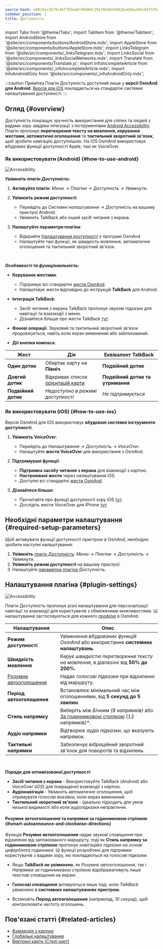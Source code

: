 ```yaml
---
source-hash: e8018ac3b79c4bf703ea6f46884c29ef6b4024461ba426aa94c84737ba37700d
sidebar_position: 1
title: Доступність
---
```

import Tabs from '@theme/Tabs';
import TabItem from '@theme/TabItem';
import AndroidStore from '@site/src/components/buttons/AndroidStore.mdx';
import AppleStore from '@site/src/components/buttons/AppleStore.mdx';
import LinksTelegram from '@site/src/components/_linksTelegram.mdx';
import LinksSocial from '@site/src/components/_linksSocialNetworks.mdx';
import Translate from '@site/src/components/Translate.js';
import InfoIncompleteArticle from '@site/src/components/_infoIncompleteArticle.mdx';
import InfoAndroidOnly from '@site/src/components/_infoAndroidOnly.mdx';


:::caution Примітка
Плагін Доступність доступний лише у **версії OsmAnd для Android**. [Версія для iOS](#how-to-use-ios) покладається на стандартні системні налаштування доступності.
:::

## Огляд {#overview}

Доступність покращує зручність використання для сліпих та людей з вадами зору завдяки інтеграції з інструментами [Android Accessibility](https://www.android.com/accessibility/). Плагін пропонує **перетворення тексту на мовлення, керування жестами, автоматичні оголошення** та **тактильний зворотний зв'язок**, щоб зробити навігацію доступнішою. На iOS OsmAnd використовує вбудовані функції доступності Apple, такі як VoiceOver.


### Як використовувати (Android) {#how-to-use-android}

![Accessibility](@site/static/img/plugins/Accessibility/access_turned_off.png)

***Увімкніть плагін Доступність:***

1. **Активуйте плагін**: *Меню → Плагіни → Доступність → Увімкнути*.

2. **Увімкніть режим доступності**:
   - Перейдіть до *Системні налаштування → Доступність* на вашому пристрої Android.
   - Увімкніть TalkBack або інший засіб читання з екрана.

3. **Налаштуйте параметри плагіна**:
   - Відкрийте [Налаштування доступності](#plugin-settings) у програмі OsmAnd.
   - Налаштуйте такі функції, як швидкість мовлення, автоматичне оголошення та тактильний зворотний зв'язок.

<br/>

***Особливості та функціональність:***

- **Керування жестами**:
   - Підтримує всі стандартні [жести OsmAnd](../map/interact-with-map#gestures).
   - Налаштовує жести відповідно до інструкцій **TalkBack** для Android.

- **Інтеграція TalkBack**:
   - Засіб читання з екрана TalkBack пропонує звукові підказки для навігації та взаємодії з меню.
   - Дізнайтеся більше про жести TalkBack [тут](https://support.google.com/accessibility/android/answer/6151827?hl=en&ref_topic=10601570#zippy=%2Cother%2Cbasic-navigation).

- **Фонові операції**. Звуковий та тактильний зворотний зв'язок продовжується, навіть коли екран вимкнений або заблокований.

- **Дії кнопки компаса**:

| Жест | Дія | Еквівалент TalkBack |
|-----|-----|-----|
| **Один дотик** | Обертає карту на **Північ** | **Подвійний дотик** |
| **Довгий дотик** | Відкриває список [орієнтацій карти](../map/interact-with-map.md#map-orientation-modes) | **Подвійний дотик та утримання** |
| **Подвійний дотик** | *Недоступно в режимі доступності* | *Не підтримується* |


### Як використовувати (iOS) {#how-to-use-ios}

Версія OsmAnd для iOS використовує **вбудовані системні інструменти доступності**.

1. **Увімкніть VoiceOver**:
   - Перейдіть до *Налаштування → Доступність → VoiceOver*.
   - Налаштуйте **жести VoiceOver** для використання з OsmAnd.

2. **Підтримувані функції**:
   - **Підтримка засобу читання з екрана** для взаємодії з картою.
   - **Настроювані жести** через налаштування iOS.
   - Доступні всі стандартні [жести OsmAnd](../map/interact-with-map#gestures).

3. **Дізнайтеся більше**:
   - Прочитайте про функції доступності зору iOS [тут](https://www.apple.com/accessibility/vision/).
   - Дослідіть жести VoiceOver для iPhone [тут](https://support.apple.com/en-gb/guide/iphone/iph3e2e2281/ios).


## Необхідні параметри налаштування {#required-setup-parameters}

Щоб активувати функції доступності пристрою в OsmAnd, необхідно зробити наступні налаштування:

1. **Увімкніть** [плагін Доступність](../plugins/index.md#enable--disable): *Меню → Плагіни → Доступність → Увімкнути*.
2. **Увімкніть режим доступності** на вашому пристрої.
3. Налаштуйте [параметри плагіна](#plugin-settings) Доступність.


## Налаштування плагіна {#plugin-settings}

*<Translate android="true" ids="shared_string_menu,plugins_menu_group,shared_string_accessibility,shared_string_settings"/>*

![Accessibility](@site/static/img/plugins/Accessibility/access_.png)

Плагін Доступність пропонує різні налаштування для персоналізації навігації та взаємодії для користувачів з обмеженими можливостями. Ці налаштування застосовуються для кожного [профілю](../personal/profiles.md) в OsmAnd.

| Налаштування | Опис |
|---------------------------|-------------|
| **Режим доступності** | Увімкнення *вбудованих функцій OsmAnd* або використання **системних налаштувань**. |
| **Швидкість мовлення** | Керує *швидкістю перетворення тексту на мовлення*, в діапазоні від **50% до 200%**. |
| [Розумне автооголошення](#smart-autoannounce-and-clockwise-directions) | Надає *голосові підказки* при відхиленні від маршруту. |
| **Період автооголошення** | Встановлює мінімальний час між оголошеннями, від **5 секунд до 5 хвилин**. |
| **Стиль напрямку** | Виберіть між *Бічним (8 напрямків)* або [За годинниковою стрілкою](#smart-autoannounce-and-clockwise-directions) (12 напрямків)*. |
| **Аудіо напрямки** | Відтворює *аудіо підказки*, що вказують напрямок. |
| **Тактильні напрямки** | Забезпечує *вібраційний зворотний зв'язок* для поворотів та відхилень. |

<!--
- **Accessibility Mode**. Enable special tools that help people with disabilities interact with the OsmAnd app. There are three modes: *On* - turns on the built-in OsmAnd features, *Off* - turns off all plugin features, and *According to the Android system settings* - turns on Android system settings.

- **Speech rate**. Adjust the speech rate of the text-to-speech, ranging from 50%  to 200%.

- **Smart autoannounce**. If enabled, you will receive voice announcements when you deviate from the set track.

- **Autoannounce period**. This is an automatic announcement of the direction and distance to your destination. You can select a minimal time between announcements, ranging from 5 seconds to 5 minutes.

- **Direction style**. Choose how the OsmAnd app will notify you about directions. *Sidewise* - indicates the direction to the sides of the world (8 directions), *Clockwise* - indicates directions oriented to the clock face (12 directions).

- **Audio directions**. Provides feedback when navigating by indicating the direction to the target point with sound.

- **Haptic directions**. This setting provides haptic feedback when navigating. The vibration indicates the direction to the target point and deviations from the path.
-->

<br/>

***Поради для оптимізованої доступності:***

- **Засіб читання з екрана** - Використовуйте TalkBack (*Android*) або VoiceOver (*iOS*) для покращеної взаємодії з картою.
- **Аудіонавігація** - Увімкніть автоматичне оголошення, щоб отримувати голосові вказівки, коли екран вимкнений.
- **Тактильний зворотний зв'язок** - Ідеально підходить для умов низької видимості або коли аудіопідказки непрактичні.


#### Розумне автооголошення та напрямки за годинниковою стрілкою {#smart-autoannounce-and-clockwise-directions}

Функція **Розумне автооголошення** надає *звукові сповіщення* при відхиленні від запланованого маршруту, тоді як **Стиль напрямку за годинниковою стрілкою** пропонує *навігаційні підказки на основі циферблата годинника*. Ці функції розроблені для підтримки користувачів з вадами зору, які покладаються на *голосові підказки*.

- Якщо **TalkBack не увімкнено**, як *Розумне автооголошення*, так і *Напрямки за годинниковою стрілкою* відображатимуть лише *текстові сповіщення* на екрані.

- **Голосові сповіщення** активуються лише тоді, коли *TalkBack* увімкнено в **системних налаштуваннях пристрою**.

- Встановіть **Період автооголошення** (наприклад, *10 секунд*), щоб контролювати частоту оголошень.


## Пов'язані статті {#related-articles}

- [Взаємодія з картою](../../user/map/interact-with-map.md)
- [Глобальні налаштування](../../user/personal/global-settings.md)
- [Векторні карти (Стилі карт)](../../user/map/vector-maps.md)